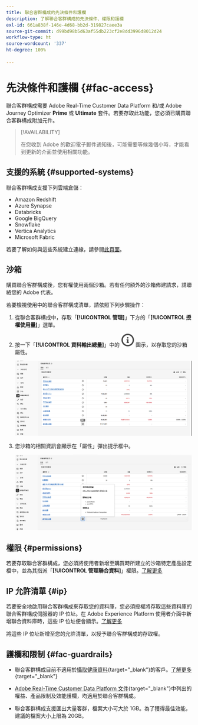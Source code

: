```yaml
---
title: 聯合客群構成的先決條件和護欄
description: 了解聯合客群構成的先決條件、權限和護欄
exl-id: 661a838f-146e-4d68-bb2d-319827caee3a
source-git-commit: d99bd98b5d63af55db223cf2e8dd3996d8012d24
workflow-type: ht
source-wordcount: '337'
ht-degree: 100%

---
```


# 先決條件和護欄 {#fac-access}

聯合客群構成需要 Adobe Real-Time Customer Data Platform 和/或 Adobe Journey Optimizer **Prime** 或 **Ultimate** 套件。若要存取此功能，您必須已購買聯合客群構成附加元件。

>[!AVAILABILITY]
>
>在您收到 Adobe 的歡迎電子郵件通知後，可能需要等候幾個小時，才能看到更新的介面並使用相關功能。

## 支援的系統 {#supported-systems}

聯合客群構成支援下列雲端倉儲：

* Amazon Redshift
* Azure Synapse
* Databricks
* Google BigQuery
* Snowflake
* Vertica Analytics
* Microsoft Fabric

若要了解如何與這些系統建立連線，請參閱[此頁面](../connections/connections.md)。

## 沙箱

購買聯合客群構成後，您有權使用兩個沙箱。若有任何額外的沙箱佈建請求，請聯絡您的 Adobe 代表。

若要檢視使用中的聯合客群構成清單，請依照下列步驟操作：

1. 從聯合客群構成中，存取「**[!UICONTROL 管理]**」下方的「**[!UICONTROL 授權使用量]**」選單。

1. 按一下「**[!UICONTROL 資料輸出總量]**」中的 ![](assets/do-not-localize/Smock_InfoOutline_18_N.svg) 圖示，以存取您的沙箱屬性。

   ![](assets/sandbox_1.png)

1. 您沙箱的相關資訊會顯示在「屬性」彈出提示框中。

   ![](assets/sandbox_2.png)

## 權限 {#permissions}

若要存取聯合客群構成，您必須將使用者新增至購買時所建立的沙箱特定產品設定檔中，並為其指派「**[!UICONTROL 管理聯合資料]**」權限。[了解更多](feature-access.md)

## IP 允許清單 {#ip}

若要安全地啟用聯合客群構成來存取您的資料庫，您必須授權將存取這些資料庫的聯合客群構成伺服器的 IP 位址。在 Adobe Experience Platform 使用者介面中新增聯合資料庫時，這些 IP 位址便會顯示。[了解更多](../connections/connections.md)

將這些 IP 位址新增至您的允許清單，以授予聯合客群構成的存取權。

## 護欄和限制 {#fac-guardrails}

* 聯合客群構成目前不適用於[攝取健康資料](https://experienceleague.adobe.com/zh-hant/docs/events/customer-data-management-voices-recordings/governance/healthcare-shield){target="_blank"}的客戶。[了解更多](https://experienceleague.adobe.com/zh-hant/docs/journey-optimizer/using/audiences-profiles-identities/audiences/about-audiences){target="_blank"}

<!--
* Federated Audience Composition is compatible with Privacy & Security Shield and can be used in all verticals except for healthcare industries. Currently, Federated Audience Composition cannot be licensed to customers looking to ingest health data. [Learn more](https://experienceleague.adobe.com/zh-hant/docs/events/customer-data-management-voices-recordings/governance/healthcare-shield){target="_blank"}-->

* [Adobe Real-Time Customer Data Platform 文件](https://experienceleague.adobe.com/zh-hant/docs/experience-platform/profile/guardrails){target="_blank"}中列出的權益、產品限制及效能護欄，均適用於聯合客群構成。

* 聯合客群構成支援匯出大量客群，檔案大小可大於 1GB。為了獲得最佳效能，建議的檔案大小上限為 20GB。



